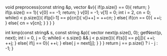 


void preprocess(const string &p, vector<int> &v){
    if(p.size() == 0){
        return;
    }
    if(p.size() == 1){
        v[0] == -1;
        return;
    }
    v[0] = -1;
    v[1] = 0;
    int i = 2, cn = 0;
    while(i < p.size()){
        if(p[i-1] == p[cn]){
            v[i++] = ++cn;
        }
        else{
            if(cn == 0){
                ++i;
            }
            else{
                cn = v[cn];
            }
        }
    }
}

int kmp(const string& s, const string &p){
    vector<int> next(p.size(), 0);
    getNext(p, next);
    int i = 0, j = 0;
    while(i < s.size() && j < p.size()){
        if(s[i] == p[j]){
            ++i;
            ++j;
        }
        else{
            if(j == 0){
                ++i;
            }
            else{
                j = next[j];
            }
        }
    }
    return j == p.size() ? i - j : -1;
}




